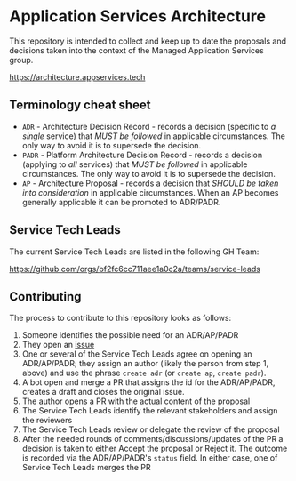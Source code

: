# Application Services Architecture

This repository is intended to collect and keep up to date the proposals and decisions taken into the context of the Managed Application Services group.

https://architecture.appservices.tech

## Terminology cheat sheet

 - `ADR` - Architecture Decision Record - records a decision (specific to *a single* service) that *MUST be followed* in applicable circumstances. The only way to avoid it is to supersede the decision.
 - `PADR` - Platform Architecture Decision Record - records a decision (applying to *all* services) that *MUST be followed* in applicable circumstances. The only way to avoid it is to supersede the decision.
 - `AP` - Architecture Proposal - records a decision that *SHOULD be taken into consideration* in applicable circumstances. When an AP becomes generally applicable it can be promoted to ADR/PADR.

## Service Tech Leads

The current Service Tech Leads are listed in the following GH Team:

https://github.com/orgs/bf2fc6cc711aee1a0c2a/teams/service-leads

## Contributing

The process to contribute to this repository looks as follows:

1. Someone identifies the possible need for an ADR/AP/PADR
2. They open an [issue](https://github.com/bf2fc6cc711aee1a0c2a/architecture/issues)
3. One or several of the Service Tech Leads agree on opening an ADR/AP/PADR; they assign an author (likely the person from step 1, above) and use the phrase `create adr` (or `create ap`, `create padr`). 
4. A bot open and merge a PR that assigns the id for the ADR/AP/PADR, creates a draft and closes the original issue.
5. The author opens a PR with the actual content of the proposal
5. The Service Tech Leads identify the relevant stakeholders and assign the reviewers
6. The Service Tech Leads review or delegate the review of the proposal
7. After the needed rounds of comments/discussions/updates of the PR a decision is taken to either Accept the proposal or Reject it. The outcome is recorded via the ADR/AP/PADR's `status` field. In either case, one of Service Tech Leads merges the PR
